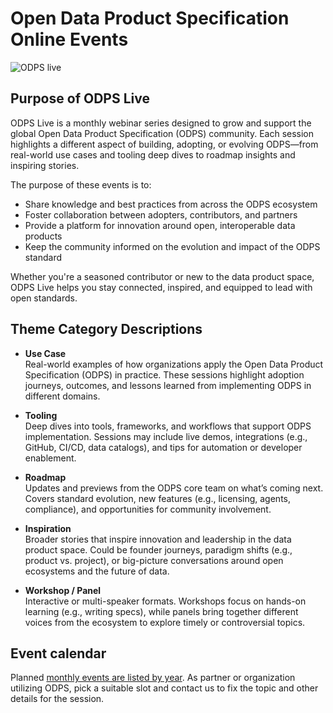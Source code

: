 # Open Data Product Specification Online Events 
![ODPS live]([http://url/to/img.png](https://github.com/Open-Data-Product-Initiative/odps-events/blob/main/docs/odps-live.png))

## Purpose of ODPS Live

ODPS Live is a monthly webinar series designed to grow and support the global Open Data Product Specification (ODPS) community. Each session highlights a different aspect of building, adopting, or evolving ODPS—from real-world use cases and tooling deep dives to roadmap insights and inspiring stories.

The purpose of these events is to:
- Share knowledge and best practices from across the ODPS ecosystem
- Foster collaboration between adopters, contributors, and partners
- Provide a platform for innovation around open, interoperable data products
- Keep the community informed on the evolution and impact of the ODPS standard

Whether you're a seasoned contributor or new to the data product space, ODPS Live helps you stay connected, inspired, and equipped to lead with open standards.


## Theme Category Descriptions

- **Use Case**  
  Real-world examples of how organizations apply the Open Data Product Specification (ODPS) in practice. These sessions highlight adoption journeys, outcomes, and lessons learned from implementing ODPS in different domains.

- **Tooling**  
  Deep dives into tools, frameworks, and workflows that support ODPS implementation. Sessions may include live demos, integrations (e.g., GitHub, CI/CD, data catalogs), and tips for automation or developer enablement.

- **Roadmap**  
  Updates and previews from the ODPS core team on what’s coming next. Covers standard evolution, new features (e.g., licensing, agents, compliance), and opportunities for community involvement.

- **Inspiration**  
  Broader stories that inspire innovation and leadership in the data product space. Could be founder journeys, paradigm shifts (e.g., product vs. project), or big-picture conversations around open ecosystems and the future of data.

- **Workshop / Panel**  
  Interactive or multi-speaker formats. Workshops focus on hands-on learning (e.g., writing specs), while panels bring together different voices from the ecosystem to explore timely or controversial topics.

## Event calendar

Planned [monthly events are listed by year](https://github.com/Open-Data-Product-Initiative/odps-events/blob/main/calendar/readme.md). As partner or organization utilizing ODPS, pick a suitable slot and contact us to fix the topic and other details for the session. 

